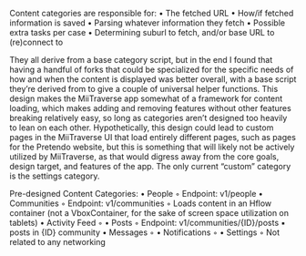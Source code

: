 
Content categories are responsible for:
    • The fetched URL
    • How/if fetched information is saved
    • Parsing whatever information they fetch
    • Possible extra tasks per case
    • Determining suburl to fetch, and/or base URL to (re)connect to

They all derive from a base category script, but in the end I found that having a handful of forks that could be specialized for the specific needs of how and when the content is displayed was better overall, with a base script they’re derived from to give a couple of universal helper functions. This design makes the MiiTraverse app somewhat of a framework for content loading, which makes adding and removing features without other features breaking relatively easy, so long as categories aren’t designed too heavily to lean on each other. Hypothetically, this design could lead to custom pages in the MiiTraverse UI that load entirely different pages, such as pages for the Pretendo website, but this is something that will likely not be actively utilized by MiiTraverse, as that would digress away from the core goals, design target, and features of the app. The only current “custom” category is the settings category.


Pre-designed Content Categories:
    • People
        ◦ Endpoint: v1/people
    • Communities
        ◦ Endpoint: v1/communities
        ◦ Loads content in an Hflow container (not a VboxContainer, for the sake of screen space utilization on tablets)
    • Activity Feed
        ◦ 
    • Posts
        ◦ Endpoint: v1/communities/{ID}/posts
            ▪ posts in {ID} community
    • Messages
        ◦ 
    • Notifications
        ◦ 
    • Settings
        ◦ Not related to any networking 